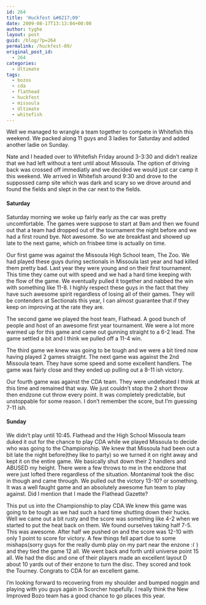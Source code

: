 ```yaml
---
id: 264
title: 'Huckfest &#8217;09'
date: 2009-08-17T13:13:04+00:00
author: tyghe
layout: post
guid: /blog/?p=264
permalink: /huckfest-09/
original_post_id:
  - 264
categories:
  - Ultimate
tags:
  - bozos
  - cda
  - flathead
  - huckfest
  - missoula
  - Ultimate
  - whitefish
---
```

Well we managed to wrangle a team together to compete in Whitefish this weekend. We packed along 11 guys and 3 ladies for Saturday and added another ladie on Sunday.

Nate and I headed over to Whitefish Friday around 3-3:30 and didn&#8217;t realize that we had left without a tent until about Missoula. The option of driving back was crossed off immediatly and we decided we would just car camp it this weekend. We arrived in Whitefish around 9:30 and drove to the suppossed camp site which was dark and scary so we drove around and found the fields and slept in the car next to the fields.

#### Saturday

Saturday morning we woke up fairly early as the car was pretty uncomfortable. The games were suppose to start at 9am and then we found out that a team had dropped out of the tournament the night before and we had a first round bye. Not awesome. So we ate breakfast and showed up late to the next game, which on frisbee time is actually on time.

Our first game was against the Missoula High School team, The Zoo. We had played these guys during sectionals in Missoula last year and had killed them pretty bad. Last year they were young and on their first tournament. This time they came out with speed and we had a hard time keeping with the flow of the game. We eventually pulled it together and nabbed the win with something like 11-8. I highly respect these guys in the fact that they have such awesome spirit regardless of losing all of their games. They will be contenders at Sectionals this year, I can almost guarantee that if they keep on improving at the rate they are.

The second game we played the host team, Flathead. A good bunch of people and host of an awesome first year tournament. We were a lot more warmed up for this game and came out gunning straight to a 6-2 lead. The game settled a bit and I think we pulled off a 11-4 win.

The third game we knew was going to be tough and we were a bit tired now having played 2 games straight. The next game was against the 2nd Missoula team. They have some speed and some excellent handlers. The game was fairly close and they ended up pulling out a 8-11 ish victory.

Our fourth game was against the CDA team. They were undefeated I think at this time and remained that way. We just couldn&#8217;t stop the 2 short throw then endzone cut throw every point. It was completely predictable, but unstoppable for some reason. I don&#8217;t remember the score, but I&#8217;m guessing 7-11 ish.

#### Sunday

We didn&#8217;t play until 10:45. Flathead and the High School Missoula team duked it out for the chance to play CDA while we played Missoula to decide who was going to the Championship. We knew that Missoula had been out a bit late the night before(they like to party) so we turned it on right away and kept it on the entire game. We basically shut down their 2 handlers and ABUSED my height. There were a few throws to me in the endzone that were just lofted there regardless of the situation. Montanimal took the disc in though and came through. We pulled out the victory 13-10? or something. It was a well faught game and an absolutely awesome fun team to play against. Did I mention that I made the Flathead Gazette?

This put us into the Championship to play CDA.We knew this game was going to be tough as we had such a hard time shutting down their hucks. Well we came out a bit rusty and the score was something like 4-2 when we started to put the heat back on them. We found ourselves taking half 7-5. This was awesome. After half we pushed on and the score was 12-10 with only 1 point to score for victory. A few things fell apart due to some mishaps(sorry guys for the really dumb play on my part near the enzone  <img src="https://tygertown.us/wp-includes/images/smilies/frownie.png" alt=":(" class="wp-smiley" style="height: 1em; max-height: 1em;" />) and they tied the game 12 all. We went back and forth until universe point 15 all. We had the disc and one of their players made an excellent layout D about 10 yards out of their enzone to turn the disc. They scored and took the Tourney. Congrats to CDA for an excellent game.

I&#8217;m looking forward to recovering from my shoulder and bumped noggin and playing with you guys again in Scorcher hopefully. I really think the New Improved Bozo team has a good chance to go places this year.
